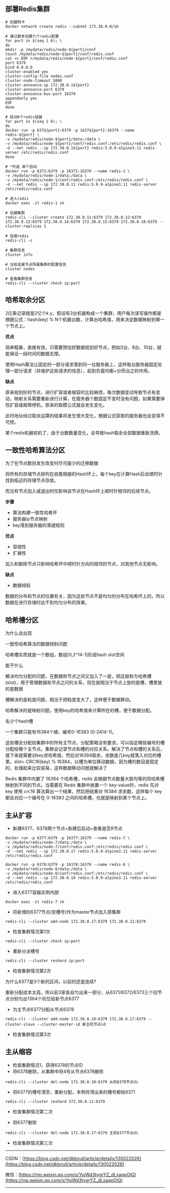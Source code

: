 ## 部署Redis集群
~~~shell
# 创建网卡
docker network create redis --subnet 172.38.0.0/16

# 通过脚本创建六个redis配置
for port in $(seq 1 6); \
do
mkdir -p /mydata/redis/node-${port}/conf
touch /mydata/redis/node-${port}/conf/redis.conf
cat << EOF >/mydata/redis/node-${port}/conf/redis.conf
port 6379
bind 0.0.0.0
cluster-enabled yes
cluster-config-file nodes.conf
cluster-node-timeout 5000
cluster-announce-ip 172.38.0.1${port}
cluster-announce-port 6379
cluster-announce-bus-port 16379
appendonly yes
EOF
done

# 启动6个redis容器
for port in $(seq 1 6); \
do
docker run -p 637${port}:6379 -p 1637${port}:16379 --name redis-${port} \
-v /mydata/redis/node-${port}/data:/data \
-v /mydata/redis/node-${port}/conf/redis.conf:/etc/redis/redis.conf \
-d --net redis --ip 172.38.0.1${port} redis:5.0.9-alpine3.11 redis-server /etc/redis/redis.conf
done

# *可选 单个启动
docker run -p 6371:6379 -p 16371:16379 --name redis-1 \
-v /mydata/redis/node-1/data:/data \
-v /mydata/redis/node-1/conf/redis.conf:/etc/redis/redis.conf \
-d --net redis --ip 172.38.0.11 redis:5.0.9-alpine3.11 redis-server /etc/redis/redis.conf

# 进入redis
docker exec -it redis-1 sh

# 创建集群
redis-cli --cluster create 172.38.0.11:6379 172.38.0.12:6379 172.38.0.13:6379 172.38.0.14:6379 172.38.0.15:6379 172.38.0.16:6379 --cluster-replicas 1

# 连接redis
redis-cli -c

# 集群信息
cluster info

# 当前连接节点所属集群的配置信息
cluster nodes

# 查看集群信息
redis-cli --cluster check ip:port
~~~

## 哈希取余分区

2亿条记录就是2亿个k.y，假设有3台机器构成一个集群，用户每次读写操作都是根据公式：hash(key) % N个机器台数，计算出哈希值，用来决定数据映射到哪一个节点上。

**优点**

简单粗暴，直接有效，只需要预估好数据规划好节点，例如3台、8台、10台，就能保证一段时间的数据支撑。

使用Hash算法让固定的一部分请求落到同一台服务器上，这样每台服务器固定处理一部分请求（并维护这些请求的信息），起到负载均衡+分而治之的作用。

**缺点**

原来规划好的节点，进行扩容或者缩容时比较麻烦，每次数据变动导致节点有变动，映射关系需要重新进行计算，在服务器个数固定不变时没有问题，如果需要弹性扩容或故障停机，原来的取模公式就会发生变化。

此时地址经过取余运算的结果将发生很大变化，根据公式获取的服务器也会变得不可控。

某个redis机器宕机了，由于台数数量变化，会导致hash取余全部数据重新洗牌。

## 一致性哈希算法分区

为了在节点数目发生改变时尽可能少的迁移数据

将所有的存储节点排列在收尾相接的Hash环上，每个key在计算Hash后会顺时针找到临近的存储节点存放。

而当有节点加入或退出时仅影响该节点在Hash环上顺时针相邻的后续节点。

**步骤**

* 算法构建一致性哈希环
* 服务器ip节点映射
* key落到服务器的落键规则

**优点**

* 容错性
* 扩展性

加入和删除节点只影响哈希环中顺时针方向的相邻的节点，对其他节点无影响。

**缺点**

* 数据倾斜

数据的分布和节点的位置有关，因为这些节点不是均匀的分布在哈希环上的，所以数据在进行存储时达不到均匀分布的效果。

## 哈希槽分区

为什么会出现

一致性哈希算法的数据倾斜问题

哈希槽实质就是一个数组，数组[0,2^14-1]形成hash slot空间

能干什么

解决均匀分配的问题，在数据和节点之间又加入了一层，把这层称为哈希槽(slot)，用于管理数据和节点之问的关系，现在就相当于节点上放的是槽，槽里放的是数据

槽解决的是粒度问题，相当于把粒度变大了，这样便于数据移动。

哈希解决的是映射问题，使用key的哈希值来计算所在的槽，便于数据分配。

名少个hash槽

一个集群只能有16384个植，编号0-16383 (0-2414-1)。

这些槽会分配给集群中的所有主节点，分配策略没有要求。可以指定哪些编号的槽分配给哪个主节点。集群会记录节点和槽的对应关系。解决了节点和槽的关系后，接下来就需要对key求哈希值，然后对16384取余，余数是几key就落入对应的槽里。slot= CRC16(key) % 16384，以槽为单位移动数据，因为槽的数目是固定的，处理起来比较容易，这样数据移动问题就解决了



Redis 集群中内置了 16384 个哈希槽，redis 会根据节点数量大致均等的将哈希槽映射到不同的节点。当需要在 Redis 集群中放置一个 key-value时，redis 先对 key 使用 crc16 算法算出一个结果，然后把结果对 16384 求余数，这样每个 key 都会对应一个编号在 0-16383 之间的哈希槽，也就是映射到某个节点上。

## 主从扩容

* 新建6377、6378两个节点+新建后启动+查看是否8节点

~~~shell
docker run -p 6377:6379 -p 16377:16379 --name redis-7 \
-v /mydata/redis/node-7/data:/data \
-v /mydata/redis/node-7/conf/redis.conf:/etc/redis/redis.conf \
-d --net redis --ip 172.38.0.17 redis:5.0.9-alpine3.11 redis-server /etc/redis/redis.conf

docker run -p 6378:6379 -p 16378:16379 --name redis-8 \
-v /mydata/redis/node-8/data:/data \
-v /mydata/redis/node-8/conf/redis.conf:/etc/redis/redis.conf \
-d --net redis --ip 172.38.0.18 redis:5.0.9-alpine3.11 redis-server /etc/redis/redis.conf
~~~

* 进入6377容器实例内部

~~~shell 
docker exec -it redis-7 sh
~~~

* 将新增的6377节点(空槽号)作为master节点加入原集群

~~~shell
redis-cli --cluster add-node 172.38.0.17:6379 172.38.0.11:6379
~~~

* 检查集群情况第1次

~~~shell
redis-cli --cluster check ip:port
~~~

* 重新分派槽号

~~~shell
redis-cli --cluster reshard ip:port
~~~

* 检查集群情况第2次

为什么6377是3个新的区间，以前的还是连续?

重新分配成本太高，所以前3家各自匀出来一部分，从6371/6372/6373三个旧节点分别匀出1364个坑位给新节点6377

* 为主节点6377分配从节点6378

~~~shell
redis-cli --cluster add-node 172.38.0.18:6379 172.38.0.17:6379 --cluster-slave --cluster-master-id 新主机节点id
~~~

* 检查集群情况第3次

## 主从缩容

* 检查集群情况1，获得6378的节点ID
* 将6378删除，从集群中将4号从节点6378删除

~~~shell
redis-cli --cluster del-node 172.38.0.18:6379 从机6378节点di
~~~

* 将6377的槽号清空，重新分配，本例将清出来的槽号都给6371

~~~shell
redis-cli --cluster reshard 172.38.0.11:6379
~~~

* 检查集群情况第二次

* 将6377删除

~~~shell
redis-cli --cluster del-node 172.38.0.17:6379 主机6377节点di
~~~

* 检查集群情况第三次



---

CSDN：[https://blog.csdn.net/dkbnull/article/details/130022026](https://blog.csdn.net/dkbnull/article/details/130022026)

微信：[https://mp.weixin.qq.com/s/YoiWd3tygrYZ_dLxaqpOlQ](https://mp.weixin.qq.com/s/YoiWd3tygrYZ_dLxaqpOlQ)

---